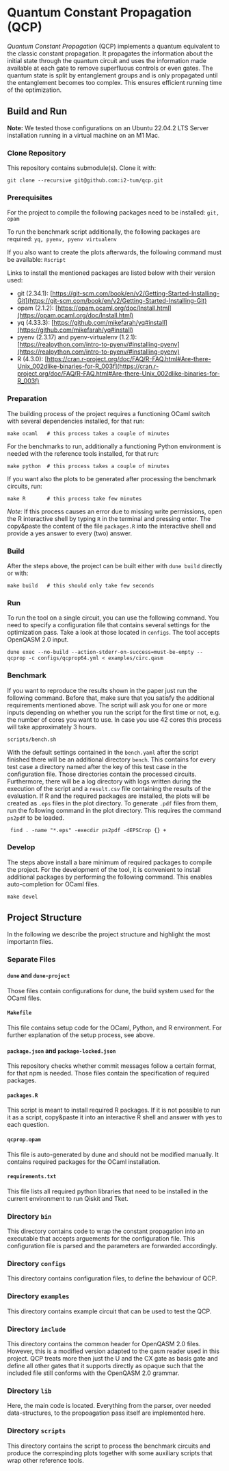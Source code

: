 # Quantum Constant Propagation (QCP)

*Quantum Constant Propagation* (QCP) implements a quantum equivalent to the classic constant propagation.
It propagates the information about the initial state through the quantum circuit and uses the information made available at each gate to remove superfluous controls or even gates.
The quantum state is split by entanglement groups and is only propagated until the entanglement becomes too complex.
This ensures efficient running time of the optimization.

## Build and Run

**Note:**
We tested those configurations on an Ubuntu 22.04.2 LTS Server installation running in a virtual machine on an M1 Mac.

### Clone Repository

This repository contains submodule(s).
Clone it with:

```shell
git clone --recursive git@github.com:i2-tum/qcp.git
```

### Prerequisites

For the project to compile the following packages need to be installed: `git, opam`

To run the benchmark script additionally, the following packages are required: `yq, pyenv, pyenv virtualenv`

If you also want to create the plots afterwards, the following command must be available: `Rscript`

Links to install the mentioned packages are listed below with their version used:
- git (2.34.1): [https://git-scm.com/book/en/v2/Getting-Started-Installing-Git](https://git-scm.com/book/en/v2/Getting-Started-Installing-Git)
- opam (2.1.2): [https://opam.ocaml.org/doc/Install.html](https://opam.ocaml.org/doc/Install.html)
- yq (4.33.3): [https://github.com/mikefarah/yq#install](https://github.com/mikefarah/yq#install)
- pyenv (2.3.17) and pyenv-virtualenv (1.2.1): [https://realpython.com/intro-to-pyenv/#installing-pyenv](https://realpython.com/intro-to-pyenv/#installing-pyenv)
- R (4.3.0): [https://cran.r-project.org/doc/FAQ/R-FAQ.html#Are-there-Unix_002dlike-binaries-for-R_003f](https://cran.r-project.org/doc/FAQ/R-FAQ.html#Are-there-Unix_002dlike-binaries-for-R_003f)

### Preparation

The building process of the project requires a functioning OCaml switch with several dependencies installed, for that run:
```shell
make ocaml   # this process takes a couple of minutes
```

For the benchmarks to run, additionally a functioning Python environment is needed with the reference tools installed, for that run:
```shell
make python  # this process takes a couple of minutes
```

If you want also the plots to be generated after processing the benchmark circuits, run:
```shell
make R       # this process take few minutes
```

*Note:* If this process causes an error due to missing write permissions, open the R interactive shell by typing `R` in the terminal and pressing enter.
The copy&paste the content of the file `packages.R` into the interactive shell and provide a yes answer to every (two) answer.

### Build

After the steps above, the project can be built either with `dune build` directly or with:
```shell
make build   # this should only take few seconds
```

### Run

To run the tool on a single circuit, you can use the following command. 
You need to specify a configuration file that contains several settings for the optimization pass. 
Take a look at those located in `configs`.
The tool accepts OpenQASM 2.0 input.
```shell
dune exec --no-build --action-stderr-on-success=must-be-empty -- qcprop -c configs/qcprop64.yml < examples/circ.qasm
```

### Benchmark

If you want to reproduce the results shown in the paper just run the following command. 
Before that, make sure that you satisfy the additional requirements mentioned above.
The script will ask you for one or more inputs depending on whether you run the script for the first time or not, e.g. the number of cores you want to use. 
In case you use 42 cores this process will take approximately 3 hours.
```shell
scripts/bench.sh
```

With the default settings contained in the `bench.yaml` after the script finished there will be an additional directory `bench`.
This contains for every test case a directory named after the key of this test case in the configuration file.
Those directories contain the processed circuits.
Furthermore, there will be a log directory with logs written during the execution of the script and a `result.csv` file containing the results of the evaluation.
If R and the required packages are installed, the plots will be created as `.eps` files in the plot directory.
To generate `.pdf` files from them, run the following command in the plot directory.
This requires the command `ps2pdf` to be loaded.
```shell
 find . -name "*.eps" -execdir ps2pdf -dEPSCrop {} +
```

### Develop

The steps above install a bare minimum of required packages to compile the project.
For the development of the tool, it is convenient to install additional packages by performing the following command.
This enables auto-completion for OCaml files.
```shell
make devel
```

## Project Structure

In the following we describe the project structure and highlight the most importantn files.

### Separate Files

#### `dune` and `dune-project`
Those files contain configurations for dune, the build system used for the OCaml files.

#### `Makefile`
This file contains setup code for the OCaml, Python, and R environment.
For further explanation of the setup process, see above.

#### `package.json` and `package-locked.json`
This repository checks whether commit messages follow a certain format, for that npm is needed.
Those files contain the specification of required packages.

#### `packages.R`
This script is meant to install required R packages.
If it is not possible to run it as a script, copy&paste it into an interactive R shell and answer with yes to each question.

#### `qcprop.opam`
This file is auto-generated by dune and should not be modified manually.
It contains required packages for the OCaml installation.

#### `requirements.txt`
This file lists all required python libraries that need to be installed in the current environment to run Qiskit and Tket.

### Directory `bin`
This directory contains code to wrap the constant propagation into an executable that accepts arguements for the configuration file.
This configuration file is parsed and the parameters are forwarded accordingly.

### Directory `configs`
This directory contains configuration files, to define the behaviour of QCP.

### Directory `examples`
This directory contains example circuit that can be used to test the QCP.

### Directory `include`
This directory contains the common header for OpenQASM 2.0 files.
However, this is a modified version adapted to the qasm reader used in this project.
QCP treats more then just the U and the CX gate as basis gate and define all other gates that it supports directly as opaque such that the included file still conforms with the OpenQASM 2.0 grammar.

### Directory `lib`
Here, the main code is located.
Everything from the parser, over needed data-structures, to the propoagation pass itself are implemented here.

### Directory `scripts`
This directory contains the script to process the benchmark circuits and produce the correspinding plots together with some auxiliary scripts that wrap other reference tools.